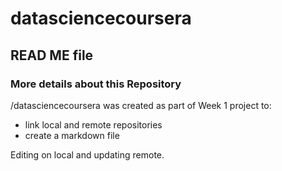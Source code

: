 # datasciencecoursera
## READ ME file
### More details about this Repository

/datasciencecoursera was created as part of Week 1 project to:
* link local and remote repositories 
* create a markdown file


Editing on local and updating remote.